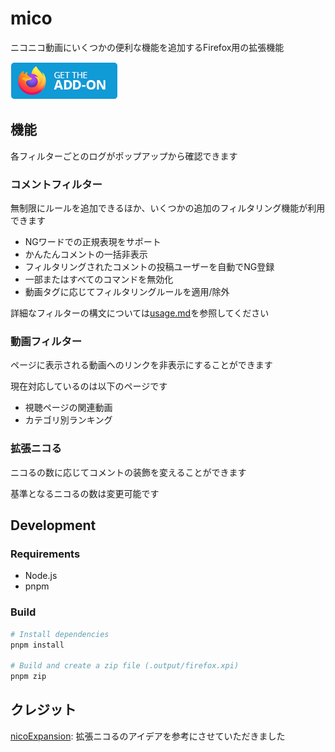 # mico

ニコニコ動画にいくつかの便利な機能を追加するFirefox用の拡張機能

[![インストールページへのリンク](src/assets/firefox-button.png)](https://addons.mozilla.org/addon/mico)

## 機能

各フィルターごとのログがポップアップから確認できます

### コメントフィルター

無制限にルールを追加できるほか、いくつかの追加のフィルタリング機能が利用できます

- NGワードでの正規表現をサポート
- かんたんコメントの一括非表示
- フィルタリングされたコメントの投稿ユーザーを自動でNG登録
- 一部またはすべてのコマンドを無効化
- 動画タグに応じてフィルタリングルールを適用/除外

詳細なフィルターの構文については[usage.md](docs/usage.md#フィルター構文)を参照してください

### 動画フィルター

ページに表示される動画へのリンクを非表示にすることができます

現在対応しているのは以下のページです

- 視聴ページの関連動画
- カテゴリ別ランキング

### 拡張ニコる

ニコるの数に応じてコメントの装飾を変えることができます

基準となるニコるの数は変更可能です

## Development

### Requirements

- Node.js
- pnpm

### Build

```sh
# Install dependencies
pnpm install

# Build and create a zip file (.output/firefox.xpi)
pnpm zip
```

## クレジット

[nicoExpansion](https://addons.mozilla.org/ja/firefox/addon/nicoexpansion/): 拡張ニコるのアイデアを参考にさせていただきました
